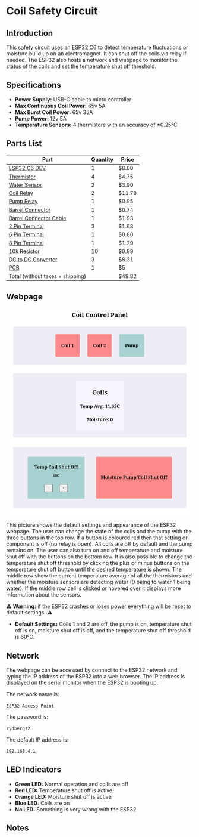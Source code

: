 # Coil Safety Circuit

## Introduction
This safety circuit uses an ESP32 C6 to detect temperature fluctuations or moisture build up on an electromagnet. It can shut off the coils via relay if needed. The ESP32 also hosts a network and webpage to monitor the status of the coils and set the temperature shut off threshold.

## Specifications
- **Power Supply:** USB-C cable to micro controller
- **Max Continuous Coil Power:** 65v 5A
- **Max Burst Coil Power:** 65v 35A
- **Pump Power:** 12v 5A
- **Temperature Sensors:** 4 thermistors with an accuracy of ±0.25°C


## Parts List

| Part | Quantity | Price |
| ---- | -------- | ----- |
| [ESP32 C6 DEV](https://www.digikey.com/en/products/detail/espressif-systems/ESP32-C6-DEVKITM-1-N4/18667011) | 1 | $8.00 |
| [Thermistor](https://www.digikey.com/en/products/detail/adafruit-industries-llc/4890/13982731) | 4 | $4.75 |
| [Water Sensor](https://www.digikey.com/en/products/detail/adafruit-industries-llc/4965/14302510) | 2 | $3.90 |
| [Coil Relay](https://www.digikey.com/en/products/detail/american-zettler/AZDC007-1AE-12D/22050421) | 2 | $11.78 |
| [Pump Relay](https://www.digikey.com/en/products/detail/american-zettler/AZ943-1CH-12DE/12171590) | 1 | $0.95 |
| [Barrel Connector](https://www.digikey.com/en/products/detail/cui-devices/PJ-037AH/1644547) | 1 | $0.74 |
| [Barrel Connector Cable](https://www.digikey.com/en/products/detail/tensility-international-corp/10-01062/3507709) | 1 | $1.93 |
| [2 Pin Terminal](https://www.digikey.com/en/products/detail/cui-devices/TB002-500-02BE/10064069) | 3 | $1.68 |
| [6 Pin Terminal](https://www.digikey.com/en/products/detail/cui-devices/TB003-500-P06BE/100640891) | 1 | $0.80 |
| [8 Pin Terminal](https://www.digikey.com/en/products/detail/cui-devices/TB001-500-08BE/10064064) | 1 | $1.29 |
| [10k Resistor](https://www.digikey.com/en/products/detail/panasonic-electronic-components/ERA-6AEB103V/1465773) | 10 | $0.99 |
| [DC to DC Converter](https://www.digikey.com/en/products/detail/gaptec-electronic/1S4E-0312S1U/13692037) | 3 | $8.31 |
| [PCB](https://www.pcbway.com/) | 1 | $5 |
| Total (without taxes + shipping) | | $49.82 |

## Webpage

![screenshot](/Pictures/website.png)

This picture shows the default settings and appearance of the ESP32 webpage. The user can change the state of the coils and the pump with the three buttons in the top row. If a button is coloured red then that setting or component is off (no relay is open). All coils are off by default and the pump remains on. The user can also turn on and off temperature and moisture shut off with the buttons on the bottom row. It is also possible to change the temperature shut off threshold by clicking the plus or minus buttons on the temperature shut off button until the desired temperature is shown. The middle row show the current temperature average of all the thermistors and whether the moisture sensors are detecting water (0 being to water 1 being water). If the middle row cell is clicked or hovered over it displays more information about the sensors.

:warning: **Warning:** if the ESP32 crashes or loses power everything will be reset to default settings. :warning:

- **Default Settings:** Coils 1 and 2 are off, the pump is on, temperature shut off is on, moisture shut off is off, and the temperature shut off threshold is 60°C.

## Network

The webpage can be accessed by connect to the ESP32 network and typing the IP address of the ESP32 into a web browser. The IP address is displayed on the serial monitor when the ESP32 is booting up.

The network name is:
```
ESP32-Access-Point
```

The password is:
```
rydberg12
```

The default IP address is:

```
192.168.4.1
```

## LED Indicators
- **Green LED:** Normal operation and coils are off
- **Red LED:** Temperature shut off is active
- **Orange LED:** Moisture shut off is active
- **Blue LED:** Coils are on
- **No LED:** Something is very wrong with the ESP32

## Notes